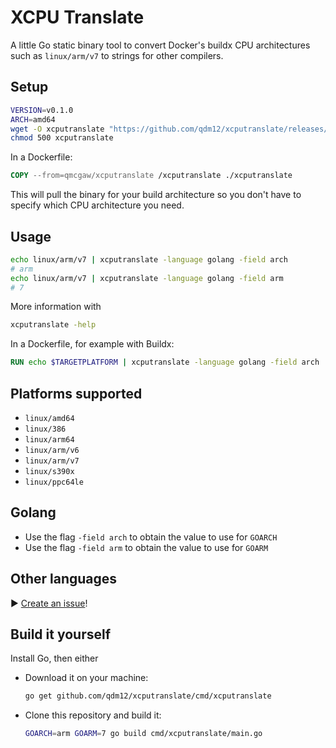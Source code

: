 # XCPU Translate

A little Go static binary tool to convert Docker's buildx CPU architectures such as `linux/arm/v7` to strings for other compilers.

## Setup

```sh
VERSION=v0.1.0
ARCH=amd64
wget -O xcputranslate "https://github.com/qdm12/xcputranslate/releases/download/$VERSION/xcputranslate_$VERSION_linux_$ARCH"
chmod 500 xcputranslate
```

In a Dockerfile:

```Dockerfile
COPY --from=qmcgaw/xcputranslate /xcputranslate ./xcputranslate
```

This will pull the binary for your build architecture so you don't have to specify which CPU architecture you need.

## Usage

```sh
echo linux/arm/v7 | xcputranslate -language golang -field arch
# arm
echo linux/arm/v7 | xcputranslate -language golang -field arm
# 7
```

More information with

```sh
xcputranslate -help
```

In a Dockerfile, for example with Buildx:

```Dockerfile
RUN echo $TARGETPLATFORM | xcputranslate -language golang -field arch
```

## Platforms supported

- `linux/amd64`
- `linux/386`
- `linux/arm64`
- `linux/arm/v6`
- `linux/arm/v7`
- `linux/s390x`
- `linux/ppc64le`

## Golang

- Use the flag `-field arch` to obtain the value to use for `GOARCH`
- Use the flag `-field arm` to obtain the value to use for `GOARM`

## Other languages

▶️ [Create an issue](https://github.com/qdm12/xcputranslate/issues/new)!

## Build it yourself

Install Go, then either

- Download it on your machine:

  ```sh
  go get github.com/qdm12/xcputranslate/cmd/xcputranslate
  ```

- Clone this repository and build it:

  ```sh
  GOARCH=arm GOARM=7 go build cmd/xcputranslate/main.go
  ```
